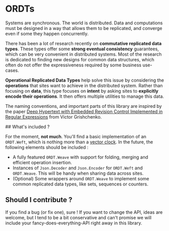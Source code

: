 # ORDTs

Systems are synchronous. The world is distributed. Data and computations must be designed in a way
that allows them to be replicated, and converge even if some they happen concurrently.

There has been a lot of research recently on **commutative replicated data types**. These types
offer some **strong eventual consistency** guarantees, which can be very convenient in distributed
systems. Most of the research is dedicated to finding new designs for common data structures, which
often do not offer the expressiveness required by some business use-cases.

**Operational Replicated Data Types** help solve this issue by considering the **operations** that
sites want to achieve in the distributed system. Rather than focusing on **data**, this type focuses
on **intent** by asking sites to **explicitly encode their operations**. It then offers multiple
utilities to manage this data.

The naming conventions, and important parts of this library are inspired by the paper
[Deep Hypertext with Embedded Revision Control Implemented in Regular Expressions](https://dl.acm.org/citation.cfm?id=1832777)
from Victor Grishchenko.

## What's included ?

For the moment, **not much**. You'll find a basic implementation of an `ORDT.Weft`, which is
nothing more than a [vector clock](https://en.wikipedia.org/wiki/Vector_clock). In the future, the
following elements should be included :

- A fully featured `ORDT.Weave` with support for folding, merging and efficient operation insertion.
- Instances of `Json.Decoder` and `Json.Encoder` for `ORDT.Weft` and `ORDT.Weave`. This will be
  handy when sharing data across sites.
- (Optional) Some wrappers around `ORDT.Weave` to implement some common replicated data types, like
  sets, sequences or counters.

## Should I contribute ?

If you find a bug (or fix one), sure ! If you want to change the API, ideas are welcome, but I tend
to be a bit conservative and can't promise we will include your fancy-does-everything-API right away
in this library.